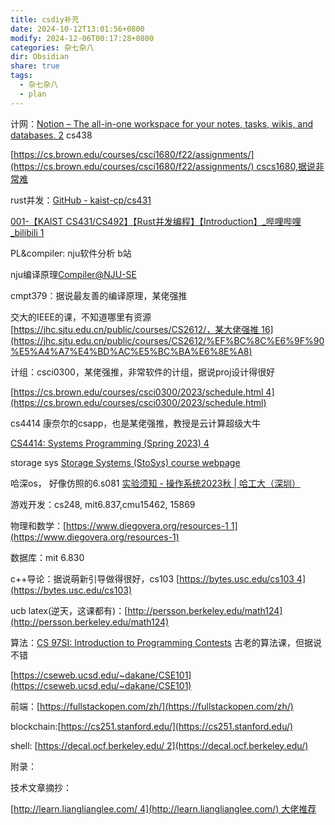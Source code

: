 ```yaml
---
title: csdiy补充
date: 2024-10-12T13:01:56+0800
modify: 2024-12-06T00:17:28+0800
categories: 杂七杂八
dir: Obsidian
share: true
tags:
  - 杂七杂八
  - plan
---
```


计网：[Notion – The all-in-one workspace for your notes, tasks, wikis, and databases. 2](https://rrc-uiuc.notion.site/Communication-Networks-51d2dd4fd9c44fcdbcf6a67a86237e0c) cs438

[https://cs.brown.edu/courses/csci1680/f22/assignments/](https://cs.brown.edu/courses/csci1680/f22/assignments/) cscs1680,据说非常难

rust并发：[GitHub - kaist-cp/cs431](https://github.com/kaist-cp/cs431)

[001-【KAIST CS431/CS492】【Rust并发编程】【Introduction】_哔哩哔哩_bilibili 1](https://www.bilibili.com/video/BV1Xp4y1w7xG/?spm_id_from=333.337.search-card.all.click&vd_source=85acf0a59ded02e4c75ae1158baca207)

PL&compiler: nju软件分析 b站

nju编译原理[Compiler@NJU-SE](http://docs.compilers.cpl.icu/%EF%BC%8C%E6%9F%90%E4%BD%AC%E5%BC%BA%E6%8E%A8)

cmpt379：据说最友善的编译原理，某佬强推

交大的IEEE的课，不知道哪里有资源[https://jhc.sjtu.edu.cn/public/courses/CS2612/，某大佬强推 16](https://jhc.sjtu.edu.cn/public/courses/CS2612/%EF%BC%8C%E6%9F%90%E5%A4%A7%E4%BD%AC%E5%BC%BA%E6%8E%A8)

计组：csci0300，某佬强推，非常软件的计组，据说proj设计得很好

[https://cs.brown.edu/courses/csci0300/2023/schedule.html 4](https://cs.brown.edu/courses/csci0300/2023/schedule.html)

cs4414 康奈尔的csapp，也是某佬强推，教授是云计算超级大牛

[CS4414: Systems Programming (Spring 2023) 4](http://www.cs.cornell.edu/courses/cs4414/2023sp/)

storage sys [Storage Systems (StoSys) course webpage](https://animeshtrivedi.github.io/course-stosys/)

哈深os， 好像仿照的6.s081 [实验须知 - 操作系统2023秋 | 哈工大（深圳）](https://hitsz-cslab.gitee.io/os-labs/)

游戏开发：cs248, mit6.837,cmu15462, 15869

物理和数学：[https://www.diegovera.org/resources-1 1](https://www.diegovera.org/resources-1)

数据库：mit 6.830

c++导论：据说萌新引导做得很好，cs103 [https://bytes.usc.edu/cs103 4](https://bytes.usc.edu/cs103)

ucb latex(逆天，这课都有)：[http://persson.berkeley.edu/math124](http://persson.berkeley.edu/math124)

算法：[CS 97SI: Introduction to Programming Contests](http://web.stanford.edu/class/cs97si/) 古老的算法课，但据说不错

[https://cseweb.ucsd.edu/~dakane/CSE101](https://cseweb.ucsd.edu/~dakane/CSE101)

前端：[https://fullstackopen.com/zh/](https://fullstackopen.com/zh/)

blockchain:[https://cs251.stanford.edu/](https://cs251.stanford.edu/)

shell: [https://decal.ocf.berkeley.edu/ 2](https://decal.ocf.berkeley.edu/)

附录：

技术文章摘抄：

[http://learn.lianglianglee.com/ 4](http://learn.lianglianglee.com/) 大佬推荐